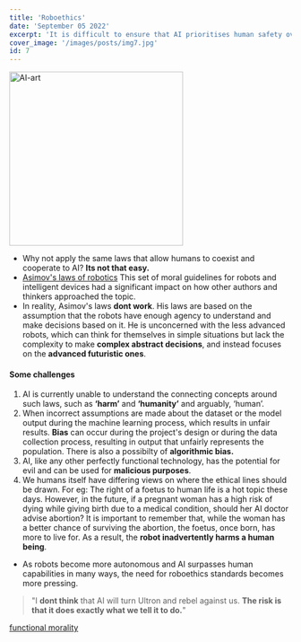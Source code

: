 ```yaml
---
title: 'Roboethics'
date: 'September 05 2022'
excerpt: 'It is difficult to ensure that AI prioritises human safety over their own safety and assigned tasks, while also adhering to accepted human moral precepts.'
cover_image: '/images/posts/img7.jpg'
id: 7
---
```


<img src='/images/posts/img7.jpg' width='310' alt='AI-art' />

- Why not apply the same laws that allow humans to coexist and cooperate to AI? **Its not that easy.**
- [Asimov's laws of robotics](https://en.wikipedia.org/wiki/Three_Laws_of_Robotics) This set of moral guidelines for robots and intelligent devices had a significant impact on how other authors and thinkers approached the topic.
- In reality, Asimov's laws **dont work**. His laws are based on the assumption that the robots have enough agency to understand and make decisions based on it. He is unconcerned with the less advanced robots, which can think for themselves in simple situations but lack the complexity to make **complex abstract decisions**, and instead focuses on the **advanced futuristic ones**.

#### Some challenges

1.  AI is currently unable to understand the connecting concepts around such laws, such as **‘harm’** and **‘humanity’** and arguably, ‘human’.
2.  When incorrect assumptions are made about the dataset or the model output during the machine learning process, which results in unfair results. **Bias** can occur during the project's design or during the data collection process, resulting in output that unfairly represents the population. There is also a possibilty of **algorithmic bias.**
3.  AI, like any other perfectly functional technology, has the potential for evil and can be used for **malicious purposes**.
4.  We humans itself have differing views on where the ethical lines should be drawn. For eg: The right of a foetus to human life is a hot topic these days. However, in the future, if a pregnant woman has a high risk of dying while giving birth due to a medical condition, should her AI doctor advise abortion? It is important to remember that, while the woman has a better chance of surviving the abortion, the foetus, once born, has more to live for. As a result, the **robot inadvertently harms a human being**.

- As robots become more autonomous and AI surpasses human capabilities in many ways, the need for roboethics standards becomes more pressing.

> "I **dont think** that AI will turn Ultron and rebel against us. **The risk is that it does exactly what we tell it to do.**"

[functional morality](https://go.gale.com/ps/i.do?p=AONE&u=googlescholar&id=GALE|A427482858&v=2.1&it=r&sid=AONE&asid=e03dd0dd)
